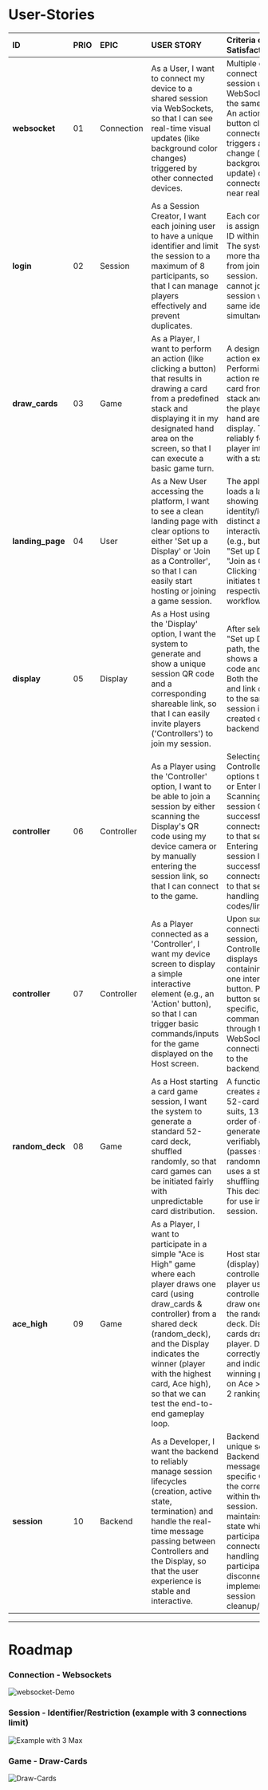 # User-Stories

| ID               | PRIO | EPIC       | USER STORY                                                                                                                                                                                                                                                                                            | Criteria of Satisfaction (CoS)                                                                                                                                                                                                                                                                             | Effort | Time Spent |
| :------          | :--- | :--------- | :--------------------------------------------------------------------------------------------------------------------------------------------------------------------------------                                                                                                                     | :-----------------------------------------------------------------------------------------------------------------------------------------------------------------------------------------------------------------------------------------------------------------------                                   | :----- | :--------- |
| **websocket**    | 01   | Connection | As a User, I want to connect my device to a shared session via WebSockets, so that I can see real-time visual updates (like background color changes) triggered by other connected devices.                                                                                                           | Multiple devices can connect to the same session using WebSockets within the same network. An action (e.g., button click) on one connected device triggers a visible change (e.g., background color update) on all other connected devices in near real-time.                                              | 3      |    3h      |
| **login**        | 02   | Session    | As a Session Creator, I want each joining user to have a unique identifier and limit the session to a maximum of 8 participants, so that I can manage players effectively and prevent duplicates.                                                                                                     | Each connected user is assigned a unique ID within the session. The system prevents more than 8 users from joining a single session. A user cannot join the same session with the same identifier simultaneously.                                                                                          | 2      |     3.5h    |
| **draw_cards**   | 03   | Game       | As a Player, I want to perform an action (like clicking a button) that results in drawing a card from a predefined stack and displaying it in my designated hand area on the screen, so that I can execute a basic game turn.                                                                         | A designated 'draw' action exists. Performing the action removes one card from a visible stack and adds it to the player's specific hand area on the display. This works reliably for a single player interacting with a stack.                                                                            | 3      |    2.5h       |
| **landing_page** | 04   | User       | As a New User accessing the platform, I want to see a clean landing page with clear options to either 'Set up a Display' or 'Join as a Controller', so that I can easily start hosting or joining a game session.                                                                                     | The application loads a landing page showing project identity/logo. Two distinct and clear interactive elements (e.g., buttons) exist: "Set up Display" and "Join as Controller". Clicking these initiates the respective workflows.                                                                       | 2      |            |
| **display**      | 05   | Display    | As a Host using the 'Display' option, I want the system to generate and show a unique session QR code and a corresponding shareable link, so that I can easily invite players ('Controllers') to join my session.                                                                                     | After selecting the "Set up Display" path, the screen shows a unique QR code and a text link. Both the QR code and link correspond to the same unique session identifier created on the backend.                                                                                                           | 3      |            |
| **controller**   | 06   | Controller | As a Player using the 'Controller' option, I want to be able to join a session by either scanning the Display's QR code using my device camera or by manually entering the session link, so that I can connect to the game.                                                                           | Selecting "Join as Controller" provides options to Scan QR or Enter Link. Scanning a valid session QR code successfully connects the device to that session. Entering a valid session link successfully connects the device to that session. Error handling for invalid codes/links.                       | 5      |            |
| **controller**   | 07   | Controller | As a Player connected as a 'Controller', I want my device screen to display a simple interactive element (e.g., an 'Action' button), so that I can trigger basic commands/inputs for the game displayed on the Host screen.                                                                           | Upon successfully connecting to a session, the Controller device displays a defined UI containing at least one interactive button. Pressing this button sends a specific, predefined command/event through the WebSocket connection (WS-01) to the backend/display.                                        | 5      |            |
| **random_deck**  | 08   | Game       | As a Host starting a card game session, I want the system to generate a standard 52-card deck, shuffled randomly, so that card games can be initiated fairly with unpredictable card distribution.                                                                                                    | A function exists that creates a standard 52-card deck (4 suits, 13 ranks). The order of cards in the generated deck is verifiably random (passes statistical randomness tests or uses a standard shuffling algorithm). This deck is available for use in the session.                                     | 3      |            |
| **ace_high**     | 09   | Game       | As a Player, I want to participate in a simple "Ace is High" game where each player draws one card (using draw_cards & controller) from a shared deck (random_deck), and the Display indicates the winner (player with the highest card, Ace high), so that we can test the end-to-end gameplay loop. | Host starts session (display). Multiple controllers join. Each player uses controller action  to draw one card from the randomized deck. Display shows cards drawn by each player. Display correctly identifies and indicates the winning player based on Ace > King > ... > 2 ranking.                    | 8      |            |
| **session**      | 10   | Backend    | As a Developer, I want the backend to reliably manage session lifecycles (creation, active state, termination) and handle the real-time message passing between Controllers and the Display, so that the user experience is stable and interactive.                                                   | Backend can create unique sessions. Backend routes messages from a specific Controller to the correct Display within the same session. Backend maintains session state while participants are connected. Basic handling for participant disconnection is implemented (e.g., session cleanup/notification). | 5      |            |
  
-------------------------

# Roadmap

### Connection - Websockets
  <img src="demo-websockets-2.png" alt="websocket-Demo">

### Session - Identifier/Restriction (example with 3 connections limit)
 
  ![Example with 3 Max](https://github.com/user-attachments/assets/6983eae2-ae2d-4349-8c93-120e86066576)


### Game - Draw-Cards
  ![Draw-Cards](https://github.com/user-attachments/assets/d02e6824-713f-4ec9-b803-46d26bdf7f79)
